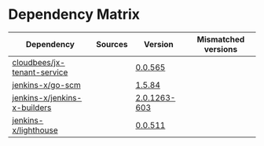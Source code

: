 # Dependency Matrix

Dependency | Sources | Version | Mismatched versions
---------- | ------- | ------- | -------------------
[cloudbees/jx-tenant-service](https://github.com/cloudbees/jx-tenant-service) |  | [0.0.565](https://github.com/cloudbees/jx-tenant-service/releases/tag/v0.0.565) | 
[jenkins-x/go-scm](https://github.com/jenkins-x/go-scm) |  | [1.5.84]() | 
[jenkins-x/jenkins-x-builders](https://github.com/jenkins-x/jenkins-x-builders) |  | [2.0.1263-603]() | 
[jenkins-x/lighthouse](https://github.com/jenkins-x/lighthouse) |  | [0.0.511]() | 

